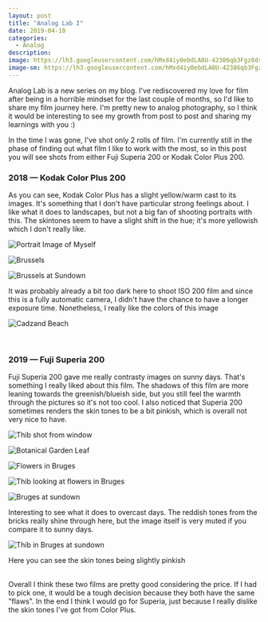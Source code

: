 ```yaml
---
layout: post
title: "Analog Lab I"
date: 2019-04-10
categories:
  - Analog
description:
image: https://lh3.googleusercontent.com/hMxd4iy0ebdLA0U-42386qb3Fgz8dstJyWRuqrBIev_tI_DMsdo-lcZCXCUWK9c3USmFyMGpMLu7zrDCWdls7xuWkAPyH06cNKNeO3KpPKaYrHeBj3xIByInbRmCRgFPsljpuE8ACx7H3utfDw62QT05EUl4sFQk6aDPLwEvoJjUYzcVy1AnX7YK7lfHo9S_0N2W3hkWrIxqCIqlb1G0zlFuQpggg0BKRIQg77IUcmRtUc65uK0qJ4-K4p4dMwNcT6duHpZhz3_zEkFhFO-3lev6NhUJ5I6ansL1k5GgUsiRvac0IaFOg2S9kKQDULvmO40Y4CT8JGGRMWTOWs4f-VDAbMijN6qDCFVYBY_G48nJOhee4AIfDyxYuOHrmzfe0aiqVo-KXVGOASgPsGWqgI16qIUHb-X3RABRA8Wb8L290TsSasQDkXtuKD4dQrDF95_c_H_aKSoP_5E5WF_0ljR7YOUQx8zZRl6iCyxCuFW3w6wit4QGXt4Goqfynpy-PCGQbmJK5p2BtNgo-vVu39F7YCvmnydGcy3AKlaYHdoZsWCxUdUFGUuB-z8mBwMK0550OyxiRQMb_u05p8KS0xSN2oFJOQ5lXltxmKOMut1k5vBMuCQJPQ5gOvUmkOVHMPb4zOFuSulePsckcpH-DLSnWg=w2148-h1436-no
image-sm: https://lh3.googleusercontent.com/hMxd4iy0ebdLA0U-42386qb3Fgz8dstJyWRuqrBIev_tI_DMsdo-lcZCXCUWK9c3USmFyMGpMLu7zrDCWdls7xuWkAPyH06cNKNeO3KpPKaYrHeBj3xIByInbRmCRgFPsljpuE8ACx7H3utfDw62QT05EUl4sFQk6aDPLwEvoJjUYzcVy1AnX7YK7lfHo9S_0N2W3hkWrIxqCIqlb1G0zlFuQpggg0BKRIQg77IUcmRtUc65uK0qJ4-K4p4dMwNcT6duHpZhz3_zEkFhFO-3lev6NhUJ5I6ansL1k5GgUsiRvac0IaFOg2S9kKQDULvmO40Y4CT8JGGRMWTOWs4f-VDAbMijN6qDCFVYBY_G48nJOhee4AIfDyxYuOHrmzfe0aiqVo-KXVGOASgPsGWqgI16qIUHb-X3RABRA8Wb8L290TsSasQDkXtuKD4dQrDF95_c_H_aKSoP_5E5WF_0ljR7YOUQx8zZRl6iCyxCuFW3w6wit4QGXt4Goqfynpy-PCGQbmJK5p2BtNgo-vVu39F7YCvmnydGcy3AKlaYHdoZsWCxUdUFGUuB-z8mBwMK0550OyxiRQMb_u05p8KS0xSN2oFJOQ5lXltxmKOMut1k5vBMuCQJPQ5gOvUmkOVHMPb4zOFuSulePsckcpH-DLSnWg=w2148-h1436-no
---
```


Analog Lab is a new series on my blog. I've rediscovered my love for film after being in a horrible mindset for the last couple of months, so I'd like to share my film journey here. I'm pretty new to analog photography, so I think it would be interesting to see my growth from post to post and sharing my learnings with you :)

In the time I was gone, I've shot only 2 rolls of film. I'm currently still in the phase of finding out what film I like to work with the most, so in this post you will see shots from either Fuji Superia 200 or Kodak Color Plus 200.

### 2018 — Kodak Color Plus 200

As you can see, Kodak Color Plus has a slight yellow/warm cast to its images. It's something that I don't have particular strong feelings about. I like what it does to landscapes, but not a big fan of shooting portraits with this. The skintones seem to have a slight shift in the hue; it's more yellowish which I don't really like.

![Portrait Image of Myself](https://lh3.googleusercontent.com/1_nIzOHMQRVn1E2AaMszE3bWp7tkeY5GZUgyZNrNYrWUEOn9BtV5A3ThAUGstA_E16wV5hIjBm_VPgTqrlZEpewXO8KItQdSORktoPdDGKQk5HKslqy94jGlZAbK6SyWmf_QTgweqladdalANe8jE86o-9Tin2RKynj3v-a9VDYnkXTQLEnonS4YmNP33bi3hzdHmDFUX1WdVk1tiRLMLKhq1Rkp5HrsycAhTr44oPsmD4OYD9NO_ubdGN2CS-T-WZNdRKRafnxdEvs9cqbJ8kMhRSdjuOxxusDAM7zRSXIRbeY4ZiOpdAn3YzQWSoup2e3YTVsMCP5KTo0M5CHS1c1bCi2XI_comSxqRp9iwP_2gV0RNV6evyHn4Y6SDTg8VhTlTH3lJyg1bgkhfHCXEjs2Bb5NMtweAN3U3iCdQvYefpn_Pu3anLFOXwV6jKqFLpQvW0xkiZTenQ6MsqnDODc1Sk0riX8BeywIfQ2SDcxE73ad7jBu52K8DCu01WdxFKv8wSJ5R-FNK9jmHuh_ksBl0wkB3ETsd6mIop_noH8Lnt4WO5Yx1i74_WjXjKxElz7_F72SwZzl8lJAMGVc-S-K_Uy8qIi13P2UhntVYUgqGwKJslXKxsdYNBy2n845PMZHM0UwXvQk8WNpkX3q66PvIQ=w2148-h1438-no)

![Brussels](https://lh3.googleusercontent.com/hMxd4iy0ebdLA0U-42386qb3Fgz8dstJyWRuqrBIev_tI_DMsdo-lcZCXCUWK9c3USmFyMGpMLu7zrDCWdls7xuWkAPyH06cNKNeO3KpPKaYrHeBj3xIByInbRmCRgFPsljpuE8ACx7H3utfDw62QT05EUl4sFQk6aDPLwEvoJjUYzcVy1AnX7YK7lfHo9S_0N2W3hkWrIxqCIqlb1G0zlFuQpggg0BKRIQg77IUcmRtUc65uK0qJ4-K4p4dMwNcT6duHpZhz3_zEkFhFO-3lev6NhUJ5I6ansL1k5GgUsiRvac0IaFOg2S9kKQDULvmO40Y4CT8JGGRMWTOWs4f-VDAbMijN6qDCFVYBY_G48nJOhee4AIfDyxYuOHrmzfe0aiqVo-KXVGOASgPsGWqgI16qIUHb-X3RABRA8Wb8L290TsSasQDkXtuKD4dQrDF95_c_H_aKSoP_5E5WF_0ljR7YOUQx8zZRl6iCyxCuFW3w6wit4QGXt4Goqfynpy-PCGQbmJK5p2BtNgo-vVu39F7YCvmnydGcy3AKlaYHdoZsWCxUdUFGUuB-z8mBwMK0550OyxiRQMb_u05p8KS0xSN2oFJOQ5lXltxmKOMut1k5vBMuCQJPQ5gOvUmkOVHMPb4zOFuSulePsckcpH-DLSnWg=w2148-h1436-no)


![Brussels at Sundown](https://lh3.googleusercontent.com/nLPj-DOY94awPwL_GIixEE8tekoYAbFKnYC46sRor1-xEZ8R2wf41iMKrzNVCj4zWNPipjFv3lv6-yTU5GxKqiCY-FdcRCT-ZQGtwuYsZLQKR8RhrGWLN5mGOOllYWNkuxQnid0sTVQmXEic-sXpuzDy_IH4sa12k_lPXWuRR8sqOJTF2LUTY_AtH_Kn7VkA6NicZ8PFq_fx-i_sfY7GtAAYc-ygv4NYvce-PYbVEdSVlXYz-m9WnpOMNDKT56tcRTZFB4NqkJkFkhlupNKSfiJ5zS0P6oWNx15g_2_Fkv0Hv-38Po-j_RePMj0sabAz_wGbwxGaCLM6W6cjSPFODMxqz8ngqSowOnJJkLPg283ouN8ceSYXur89dUNzZpC6z1MXjpOIj4-2SJCZTDkHqqT4VDKStqFQUhqs6Jvf06XkoR2skZkMD7eOC4mebIB421qLkTDTaeAJGa2mLMYI8_UmQD06Xu5ruBNK3gqsD7be4C5clI4UETOPZo8bvIWF0XJWmaCDWZjLx8_xbzFCvA-03rI6xb5dfA5CYBXby2wEP08Md6VPKMZ9iOTURGQ7ofKy4MSe6Psf5TMxoVGnpZGx08DmUXXs5oQVXxrtGNp8TCYmnAdbS2rc2T5XAWQjkJQSP2CN8S17qKSZ--baS4IJnQ=w962-h1436-no)
<figcaption>It was probably already a bit too dark here to shoot ISO 200 film and since this is a fully automatic camera, I didn't have the chance to have a longer exposure time. Nonetheless, I really like the colors of this image</figcaption>

![Cadzand Beach](https://lh3.googleusercontent.com/20KFHlIdBWmAIbMw5IRE1-YqaxayNCu_GApw30rhPCucDBWEOJaYa7dWALLf4r3tJkvdwl8oB-f1efmHuKAfLXY15P4eCYPnawvrIYw_TEpgn2JwEJ1LAZahkZGngPoUNzDx_bUPF7VdaUYE3D5tMfYkNgzC3nTwrsnPcp0SSF2HmfIDG9DyfYJIz_WJfiUH8a-OzeeToYXSCwYvYOWpgsH_rHelQ5hV4a3cjnm0klv6T0V7CrcLJgLBTSt7D_DMU9CWC2QH0LT-hoLagqhZHgeCMi-BpHmoI6kvRE-NLKwK_GKCcosCIFwGiddjox34rElhcYQ2U21tsvlO3stZmBDlD1ZHubzNOEHAUvlw2ESHBWKwvoNgolpr7fz7rGECWvBtxOHuIBjAg3i341_xP3hR7bnrE1e7p2PiB2jfOi3Rl2TqRBFp-w-_wkHj_yrsb8NUNwz-Z_APe6u43n8jPodX7NRG5VgkLnV8arAHbZhDXvUK23Ly0ysZOWMCWwF7C3dYTYlFdAFKzeDIdCzUDmYdLNyUDS7AX-LaQEjk61M-fgx4PdMYW6KElH9Wc1AmR21NIyd49wnelQIpdnS8bhSk7bk8yqJSPZi6G1sQBqB1l8Kfbf7UTPBc8CwmXgKB76mG81evwl5H5kF3HqsNeoseOw=w962-h1436-no)

<br/>

### 2019 — Fuji Superia 200

Fuji Superia 200 gave me really contrasty images on sunny days. That's something I really liked about this film. The shadows of this film are more leaning towards the greenish/blueish side, but you still feel the warmth through the pictures so it's not too cool. I also noticed that Superia 200 sometimes renders the skin tones to be a bit pinkish, which is overall not very nice to have.

![Thib shot from window](https://lh3.googleusercontent.com/2BKkg9LFDbNWot1Bx5mcohttdnix_4sSOvyTvOtipmH8slHvdPvqlJEARepeHmSl31QimJ6AcOxGDYxAuvOpJfEm6Tklr5X8ZArgi_gROaFLmXznkOVya4AWgMbW2dn4IX-S9BY3jnE2uhdHBWuf-a6Wf7r_Jo9SVWLQTltJmBUvbKqOu4o7fWH8j5XpqrKXRUImwG6XkMceTxzMyt27Fy0-qr7janVs6xnDzAvcR7-mwSUqWyrCfn1PPMX8w-8o8etl7nimyc5kLuZY5ikYAaaNdTYwQ8I8gT81qe7BtK4umU6FLAiTe-nrBOJXIKTmrvVNtnluxH-v-I2SXtNl3jmdgwUKWcOLC53i58Ug6F50ZWWVWey8eCbNNXtYSZk8BZBY00qy6P4wQ1PdpGbwz6WKdVemK6D3bk5-C8TujAemo_f7DJzKdHYVd8brdgUAUxr4IqP5kjOCw2t1dM-R5qnbdH0L8KKB32lsi28yJLV_Nyokh0FvJKbbf2sFQkInxN336YBxJ7FJYyzzOg-Sqhwz0H9I--tx1aSVmWElNi38efARa_ADbWyMH2GmuYUe8yOJV0yNfgtoupNgXyAob0mTFHG9_tn4oaAlLt-c9F0SR3ZQGxarTgRTLo25oxxOWCbdOgGYiMZb516g8oE7Upb50w=w962-h1436-no)

![Botanical Garden Leaf](https://lh3.googleusercontent.com/R-df6OnAVITJdzGSJdyCxTHovIyGC6tq--Jx9Ay65C2XSWiMbrPju4JiaFZe-AA8jM1lN1nztQDAhELanjk-GTqeS1V0N3XCeGcQuU7tsnnF9j0elZ3rEUrx0mah5CDV1jhf5gK_o1h2OYr6OvuA0Voat54-Xlhs4RkVBviHBuuismM-Dp07ZRBPFjKxmhMTnliKaQolELtVow7Fx5EtQAKEXAMuChT4aoVHJsrZAMu1pWKpVXXvb6o-UZHtgmnSLrLWyClZ0VWNb6QU2VWgmlwzN3Kk03E32Dgtmr_k6B9LjsYiN7-dabjy-qBmJ5OpFkHHkDNq-64oXjoEwR4nrpJ6cLtoU28IBTexIyfNqGO9SHnEGsGyVPWamPZhuV9Rnyy2CaLk7zK7wYgm7_75B698wJR_NSCmFdAu2LexZit0YiNaebL45cnkTJT-m9dw7lNA0oiW1FIyLKDz_at9wWUgP2_ac95_wLk5hMgziQrVZmVbZ9kfRD4qNVOydBHAutk5HCSpJdjgKEehKHUJkBaRopAuqf4tjgjwP1_-m0iLaUE1SnEITkInXqMCQTs86lzk6z8-HGJb8trtdp7QYtPeHTpLCm1K-Qq39T5fXDCwG_z_2kFCcrJlnzJaBadK0QXzqDY8ZJWWyOY3Bb_sJdTMHg=w962-h1436-no)

![Flowers in Bruges](https://lh3.googleusercontent.com/yOinFwIp0shEt8We_CzJrx-0pbnOjEJHOQ7wG5sgHALUp9MMiQcE2-WG8cLX2e4ktbUPfJb9tavUn0btA_EAD3m2TI_vxmCfCV5j5qIjfBBPoUspo7YB243oX3yiyXm1-VrxKOBG-w6EpX3nqItgqimhBd-C2A6YNisQ7HavDLB_H8LxTtLQCEM3EUUfPI_yuS8Wz2lXXoB05diqNRovUl49uqVMNJxkMddooDlsXM0zPb7CbFcm4Yyc6E8sizDyFYq3f5Whfc7eGetAippOEFhnPWV2eG3DFUXMXUukG3s1AQ1BfcwfX4xd9g3z8ZPhZtWo6qcYxPQ_v_zwBTvwxZOHzH2xheFod3r9cGklDkX5ZLp3wnDIqtXdu80jD3qkle7AZrOqBFfBk51cOatzdZMnO_yvQ_z-8oUMzMJ8TefzPZoriRR4HhG6y6aTdL63PDbUwt5zFaN9y0mH21C35Jwxg4ldonqUknfhFyi-WwzI04WDEcU_ijWKJNFTcoESW9A1BzMyEryQS9X1X_s_dKaynviXXxKZBLDDAvZwldWJRx2bsUexQ1HOLpN6RZ_HdioTPV5p-ih_ZXM-bjnCyhisEBK6aW6ns9dh9OLiXq_cyduqpSMECSdlCqMWOqSDczrXZGokXDyl0rHYUn0dWB3ThQ=w962-h1436-no)

![Thib looking at flowers in Bruges](https://lh3.googleusercontent.com/Jewo9Dj6DItAZEDId6wqiasxE0M5dPtg_mKMSzRea0fiJH9-dPOMJesQYfh0JkJFZuwXopCNXUha0JMGedt3uhGZF5KBFyYO8OOil8HoHEgbmdwOtYIC-cmQt7T3gT8E_XXvOyNPequiW7Qg_U2JzltggCNci0oaAukDjBPKCzJ83zA1IWHQFZ_5qL3eJxcE4q0jTkQA1jU2jfJiEao5e7IMB0TYj30L-M7RXyEYJsE1IcOzNGzcAc1G_OH4LS7FU1D1MfQwMaf0bYYhxmUWlQa5Du9Rg3vovX_2Q8OkWZoFlajjQ4JaLSIsDoVR7sxF90-yriEt2wDTcbMlenlyhRSFmMbJh7ZAAV86P_Xq_VGG1yj9KWZFbNesV4eoNEamYdNbaGzfubHFKEVgJ_feDv0rnswnN8q5FcUlzgMTwlqG-CN-DWQLE4EXxdnFfSJ9D_cMegUgWXEnbbB03ipBCpGpye95BjApIPw31oJORcbz5hEweSyfC2kbx_V1AVDYIUIexgkl19KXB7leFqGUTi0XHIuoMU01BZ3TnL5y2iHluPMicTIgJamMfDqnRXMTP8I9zF99nhw_i-XR2j62kFdktr2-Mh4wbnfyRojal8jhs0lviPW-DST0PLrtKxQWS815hG3V2zCxyi8dnXi268Q1_A=w962-h1436-no)

![Bruges at sundown](https://lh3.googleusercontent.com/wdxtHfHA0sn_8DzV2-10-_CXRglor1xQ2wJxRPtF_zbrH_haCXwlZHbxUTymI3fhkMDTYobvIic_NnFa5IBJajYQ4_8f6Vf5BidX4IQhj9qDfd8bmLCReC8CjsIJ7L0Z56TQb0_sdkTZ5puFGdwUfYFia_s95xh6Dt5ugWjeOhsJcMd824Ka53Tji9kMBVVhzmq3uj-zyrHZFV1ZOMK11p2W6n8YXwymGY7GrAvXUK8ASLDU7108fTIXOcZWEIJn12CA7llkRa2x57Cjo6aDvmeV2aAdz_ccXsh4HOBAzoHSgoF2IFo7WJgAHygyxvt0drpu76pzpDpNRo6DRUaxE8oqL-RsS-dyevbMK1PuuxYF7AS5mAmGerYfr6923GJQlJJdEwgnc6wcq7a8XBTP4qCilQXSnXCAFWAm3xyqVUinVkHOvWZPd_YGXhu4xwRoorYBbGHSuj90y0ORHeLKE4ntm9Tz3lqz0a1GZb13J4IhiQyM7HXfpDPHktmpSmUTn_V8mFRnwYnEQY2KejkePnbtc-SfFSOnrTnDMculYrmh0ITTqRbk6vN8HmzUZVEmjEu_PStQHMxZXr_4ViXHyWwuZVEaNIT5XCP6-gdCetu6fO0ZUcqsPmdSo49pHPo4JrmWYZzz8ad3NhGbYE6j57YLYA=w962-h1436-no)
<figcaption> Interesting to see what it does to overcast days. The reddish tones from the bricks really shine through here, but the image itself is very muted if you compare it to sunny days.</figcaption>

![Thib in Bruges at sundown](https://lh3.googleusercontent.com/P8XdRoiPV25kgq9c1_7KeqhyGG-CjGFEfvKYh2bgiUfbK3rKGgwLEbqbjSd7JYa7s_TZFPedW0YSqABfUMN6YItq8CzjUVAXYqiiQksTGHguWTv_Fb-VwaAOjk614JIIqu8-kpJqAQQK9zpgtVSDn0cNxlQ522y9k5pVIdg552n0dA894Yzw-2LLbkOE_P-vqXVZiSFE1NB96GBz13NXMcnNl28D0p3vAASLI86v5W2kO8D-OJ4KOQ7HPbDcsO0fxjPKvjvgMFoJhA2Rbc_SeEdZ40jwEt1QBcdyDtJ3A8zi8Jy5q6WSwWxVU6GBZfcMkbNS6wL-3lNwC89H6vSBPMLLS_2KP1ie-ma0Tnu6chemvR3UpYVkbDu7P6DjnOSLhwQOgLbYbiOkk03A0IxOX1pk-mnl2pfa8OpcO7QxvnXN_8U9qXpdfBJ4tiIJjd9EHv4GPYNPw1D0dY0c1DOcI_bz-t1eu_Dk95zp4ndiXOV3QA3m1ZH9U3HO1RKKJGjcRe2MmYkHhjPw8tTa47y-SqYW77bgUm3Cos4Fas10QIPUMD4KFb47uU8Wb_IdDWTK7zsiG9t44k9BEaaOfN347gNJoVr3kztwyxhkG0_TBRmX1Vdweq85Ql-tROLUDTP68u1eWTinGKQdY-twBSPm82zHnA=w962-h1436-no)
<figcaption>Here you can see the skin tones being slightly pinkish</figcaption>

<br/>

Overall I think these two films are pretty good considering the price. If I had to pick one, it would be a tough decision because they both have the same "flaws". In the end I think I would go for Superia, just because I really dislike the skin tones I've got from Color Plus.
